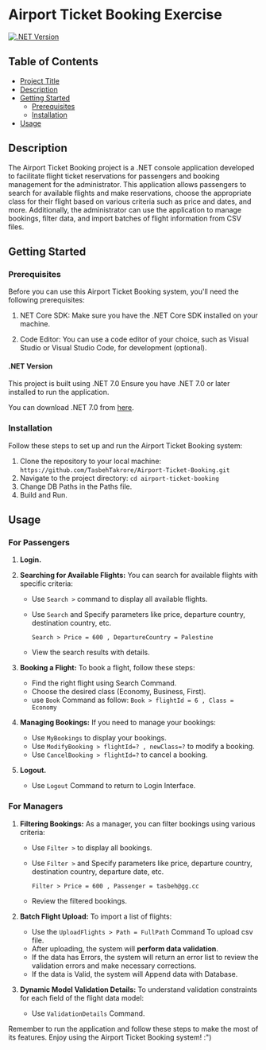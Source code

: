 # Airport Ticket Booking Exercise



[![.NET Version](https://img.shields.io/badge/.NET-7.0-blue)](https://dotnet.microsoft.com/)

## Table of Contents

- [Project Title](#project-title)
- [Description](#description)
- [Getting Started](#getting-started)
  - [Prerequisites](#prerequisites)
  - [Installation](#installation)
- [Usage](#usage)

## Description

The Airport Ticket Booking project is a .NET console application developed to facilitate flight ticket reservations for passengers and booking management for the administrator. This application allows passengers to search for available flights and make reservations, choose the appropriate class for their flight based on various criteria such as price and dates, and more. Additionally, the administrator can use the application to manage bookings, filter data, and import batches of flight information from CSV files.
## Getting Started

### Prerequisites

Before you can use this Airport Ticket Booking system, you'll need the following prerequisites:

1. NET Core SDK: Make sure you have the .NET Core SDK installed on your machine.

2. Code Editor: You can use a code editor of your choice, such as Visual Studio or Visual Studio Code, for development (optional).

####   .NET Version

  This project is built using .NET 7.0 Ensure you have .NET 7.0 or later installed to run the application.

  You can download .NET 7.0 from [here](https://dotnet.microsoft.com/download/dotnet/7.0).

   
### Installation

Follow these steps to set up and run the Airport Ticket Booking system:

1. Clone the repository to your local machine:
  `https://github.com/TasbehTakrore/Airport-Ticket-Booking.git`
2. Navigate to the project directory:
  `cd airport-ticket-booking`
3. Change DB Paths in the Paths file.
4. Build and Run.

## Usage

### For Passengers
1. **Login.**

2. **Searching for Available Flights:**
   You can search for available flights with specific criteria:
   - Use `Search >` command to display all available flights.
   - Use `Search` and Specify parameters like price, departure country, destination country, etc.

        `Search > Price = 600 , DepartureCountry = Palestine`
     
   - View the search results with details.
    
3. **Booking a Flight:**
   To book a flight, follow these steps:
   - Find the right flight using Search Command. 
   - Choose the desired class (Economy, Business, First).
   - use `Book` Command as follow:
        `Book > flightId = 6 , Class = Economy`


4. **Managing Bookings:**
   If you need to manage your bookings:
   - Use `MyBookings` to display your bookings.
   - Use `ModifyBooking > flightId=? , newClass=?` to modify a booking.
   - Use `CancelBooking > flightId=?` to cancel a booking.

5. **Logout.**
   - Use `Logout` Command to return to Login Interface.
   
### For Managers

1. **Filtering Bookings:**
   As a manager, you can filter bookings using various criteria:
   - Use `Filter >` to display all bookings.
   - Use `Filter >` and Specify parameters like price, departure country, destination country, departure date, etc.
     
       `Filter > Price = 600 , Passenger = tasbeh@gg.cc`
     
   - Review the filtered bookings.

2. **Batch Flight Upload:**
   To import a list of flights:
   - Use the `UploadFlights > Path = FullPath` Command To upload csv file.
   - After uploading, the system will **perform data validation**.
   - If the data has Errors, the system will return an error list to review the validation errors and make necessary corrections.
   - If the data is Valid, the system will Append data with Database.

3. **Dynamic Model Validation Details:**
   To understand validation constraints for each field of the flight data model:
   - Use `ValidationDetails` Command.



Remember to run the application and follow these steps to make the most of its features. Enjoy using the Airport Ticket Booking system! :")


